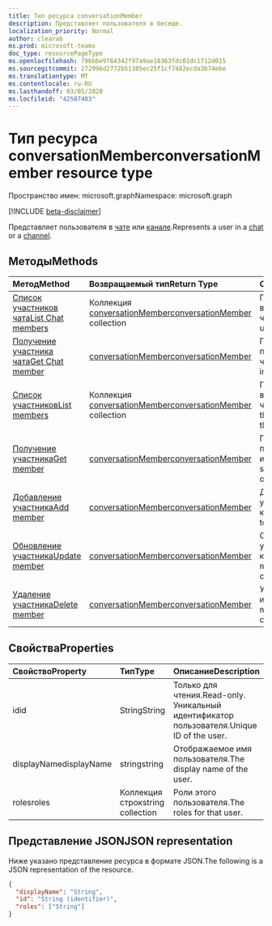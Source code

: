 ```yaml
---
title: Тип ресурса conversationMember
description: Представляет пользователя в беседе.
localization_priority: Normal
author: clearab
ms.prod: microsoft-teams
doc_type: resourcePageType
ms.openlocfilehash: 796bbe9f64342f97a9ae18363fdc01dc1712d015
ms.sourcegitcommit: 272996d2772b51105ec25f1cf7482ecda3b74ebe
ms.translationtype: MT
ms.contentlocale: ru-RU
ms.lasthandoff: 03/05/2020
ms.locfileid: "42507403"
---
```

# <a name="conversationmember-resource-type"></a><span data-ttu-id="72e5d-103">Тип ресурса conversationMember</span><span class="sxs-lookup"><span data-stu-id="72e5d-103">conversationMember resource type</span></span>

<span data-ttu-id="72e5d-104">Пространство имен: microsoft.graph</span><span class="sxs-lookup"><span data-stu-id="72e5d-104">Namespace: microsoft.graph</span></span>

[!INCLUDE [beta-disclaimer](../../includes/beta-disclaimer.md)]

<span data-ttu-id="72e5d-105">Представляет пользователя в [чате](chat.md) или [канале](channel.md).</span><span class="sxs-lookup"><span data-stu-id="72e5d-105">Represents a user in a [chat](chat.md) or a [channel](channel.md).</span></span>

## <a name="methods"></a><span data-ttu-id="72e5d-106">Методы</span><span class="sxs-lookup"><span data-stu-id="72e5d-106">Methods</span></span>

| <span data-ttu-id="72e5d-107">Метод</span><span class="sxs-lookup"><span data-stu-id="72e5d-107">Method</span></span>       | <span data-ttu-id="72e5d-108">Возвращаемый тип</span><span class="sxs-lookup"><span data-stu-id="72e5d-108">Return Type</span></span>  |<span data-ttu-id="72e5d-109">Описание</span><span class="sxs-lookup"><span data-stu-id="72e5d-109">Description</span></span>|
|:---------------|:--------|:----------|
|[<span data-ttu-id="72e5d-110">Список участников чата</span><span class="sxs-lookup"><span data-stu-id="72e5d-110">List Chat members</span></span>](../api/conversationmember-list.md) | <span data-ttu-id="72e5d-111">Коллекция [conversationMember](conversationmember.md)</span><span class="sxs-lookup"><span data-stu-id="72e5d-111">[conversationMember](conversationmember.md) collection</span></span> | <span data-ttu-id="72e5d-112">Получение списка всех пользователей в чате.</span><span class="sxs-lookup"><span data-stu-id="72e5d-112">Get the list of all users in the chat.</span></span>|
|[<span data-ttu-id="72e5d-113">Получение участника чата</span><span class="sxs-lookup"><span data-stu-id="72e5d-113">Get Chat member</span></span>](../api/conversationmember-get.md) | [<span data-ttu-id="72e5d-114">conversationMember</span><span class="sxs-lookup"><span data-stu-id="72e5d-114">conversationMember</span></span>](conversationmember.md) | <span data-ttu-id="72e5d-115">Получение одного пользователя в чате.</span><span class="sxs-lookup"><span data-stu-id="72e5d-115">Get a single user in the chat.</span></span>|
|[<span data-ttu-id="72e5d-116">Список участников</span><span class="sxs-lookup"><span data-stu-id="72e5d-116">List members</span></span>](../api/conversationmember-list.md) | <span data-ttu-id="72e5d-117">Коллекция [conversationMember](conversationmember.md)</span><span class="sxs-lookup"><span data-stu-id="72e5d-117">[conversationMember](conversationmember.md) collection</span></span> | <span data-ttu-id="72e5d-118">Получение списка всех пользователей в чате или канале.</span><span class="sxs-lookup"><span data-stu-id="72e5d-118">Get the list of all users in the chat or channel.</span></span>|
|[<span data-ttu-id="72e5d-119">Получение участника</span><span class="sxs-lookup"><span data-stu-id="72e5d-119">Get member</span></span>](../api/conversationmember-get.md) | [<span data-ttu-id="72e5d-120">conversationMember</span><span class="sxs-lookup"><span data-stu-id="72e5d-120">conversationMember</span></span>](conversationmember.md) | <span data-ttu-id="72e5d-121">Получение одного пользователя в чате или канале.</span><span class="sxs-lookup"><span data-stu-id="72e5d-121">Get a single user in the chat or channel.</span></span>|
|[<span data-ttu-id="72e5d-122">Добавление участника</span><span class="sxs-lookup"><span data-stu-id="72e5d-122">Add member</span></span>](../api/conversationmember-add.md) | [<span data-ttu-id="72e5d-123">conversationMember</span><span class="sxs-lookup"><span data-stu-id="72e5d-123">conversationMember</span></span>](conversationmember.md)| <span data-ttu-id="72e5d-124">Добавление участника в канал.</span><span class="sxs-lookup"><span data-stu-id="72e5d-124">Add a member to a channel.</span></span>|
|[<span data-ttu-id="72e5d-125">Обновление участника</span><span class="sxs-lookup"><span data-stu-id="72e5d-125">Update member</span></span>](../api/conversationmember-update.md) | [<span data-ttu-id="72e5d-126">conversationMember</span><span class="sxs-lookup"><span data-stu-id="72e5d-126">conversationMember</span></span>](conversationmember.md)| <span data-ttu-id="72e5d-127">Обновление участника в канале.</span><span class="sxs-lookup"><span data-stu-id="72e5d-127">Update a member in the channel.</span></span>|
|[<span data-ttu-id="72e5d-128">Удаление участника</span><span class="sxs-lookup"><span data-stu-id="72e5d-128">Delete member</span></span>](../api/conversationmember-delete.md) | [<span data-ttu-id="72e5d-129">conversationMember</span><span class="sxs-lookup"><span data-stu-id="72e5d-129">conversationMember</span></span>](conversationmember.md)| <span data-ttu-id="72e5d-130">Удаление участника из канала.</span><span class="sxs-lookup"><span data-stu-id="72e5d-130">Delete a member from the channel.</span></span>|

## <a name="properties"></a><span data-ttu-id="72e5d-131">Свойства</span><span class="sxs-lookup"><span data-stu-id="72e5d-131">Properties</span></span>

| <span data-ttu-id="72e5d-132">Свойство</span><span class="sxs-lookup"><span data-stu-id="72e5d-132">Property</span></span>   | <span data-ttu-id="72e5d-133">Тип</span><span class="sxs-lookup"><span data-stu-id="72e5d-133">Type</span></span> |<span data-ttu-id="72e5d-134">Описание</span><span class="sxs-lookup"><span data-stu-id="72e5d-134">Description</span></span>|
|:---------------|:--------|:----------|
|<span data-ttu-id="72e5d-135">id</span><span class="sxs-lookup"><span data-stu-id="72e5d-135">id</span></span>|<span data-ttu-id="72e5d-136">String</span><span class="sxs-lookup"><span data-stu-id="72e5d-136">String</span></span>| <span data-ttu-id="72e5d-137">Только для чтения.</span><span class="sxs-lookup"><span data-stu-id="72e5d-137">Read-only.</span></span> <span data-ttu-id="72e5d-138">Уникальный идентификатор пользователя.</span><span class="sxs-lookup"><span data-stu-id="72e5d-138">Unique ID of the user.</span></span>|
|<span data-ttu-id="72e5d-139">displayName</span><span class="sxs-lookup"><span data-stu-id="72e5d-139">displayName</span></span>| <span data-ttu-id="72e5d-140">string</span><span class="sxs-lookup"><span data-stu-id="72e5d-140">string</span></span> | <span data-ttu-id="72e5d-141">Отображаемое имя пользователя.</span><span class="sxs-lookup"><span data-stu-id="72e5d-141">The display name of the user.</span></span> |
|<span data-ttu-id="72e5d-142">roles</span><span class="sxs-lookup"><span data-stu-id="72e5d-142">roles</span></span>| <span data-ttu-id="72e5d-143">Коллекция строк</span><span class="sxs-lookup"><span data-stu-id="72e5d-143">string collection</span></span> | <span data-ttu-id="72e5d-144">Роли этого пользователя.</span><span class="sxs-lookup"><span data-stu-id="72e5d-144">The roles for that user.</span></span> |

## <a name="json-representation"></a><span data-ttu-id="72e5d-145">Представление JSON</span><span class="sxs-lookup"><span data-stu-id="72e5d-145">JSON representation</span></span>

<span data-ttu-id="72e5d-146">Ниже указано представление ресурса в формате JSON.</span><span class="sxs-lookup"><span data-stu-id="72e5d-146">The following is a JSON representation of the resource.</span></span>

<!-- {
  "blockType": "resource",
  "optionalProperties": [

  ],
  "@odata.type": "microsoft.graph.conversationMember",
  "baseType": "",
  "keyProperty": "id"
}-->

```json
{
  "displayName": "String",
  "id": "String (identifier)",
  "roles": ["String"]
}
```

<!-- uuid: 16cd6b66-4b1a-43a1-adaf-3a886856ed98
2019-02-04 14:57:30 UTC -->
<!-- {
  "type": "#page.annotation",
  "description": "conversationMember resource",
  "keywords": "",
  "section": "documentation",
  "tocPath": ""
}-->
